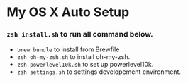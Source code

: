 # My OS X Auto Setup

### `zsh install.sh` to run all command below.

* `brew bundle` to install from Brewfile
* `zsh oh-my-zsh.sh` to install oh-my-zsh. 
* `zsh powerlevel10k.sh` to set up powerlevel10k.
* `zsh settings.sh` to settings developement environment.


